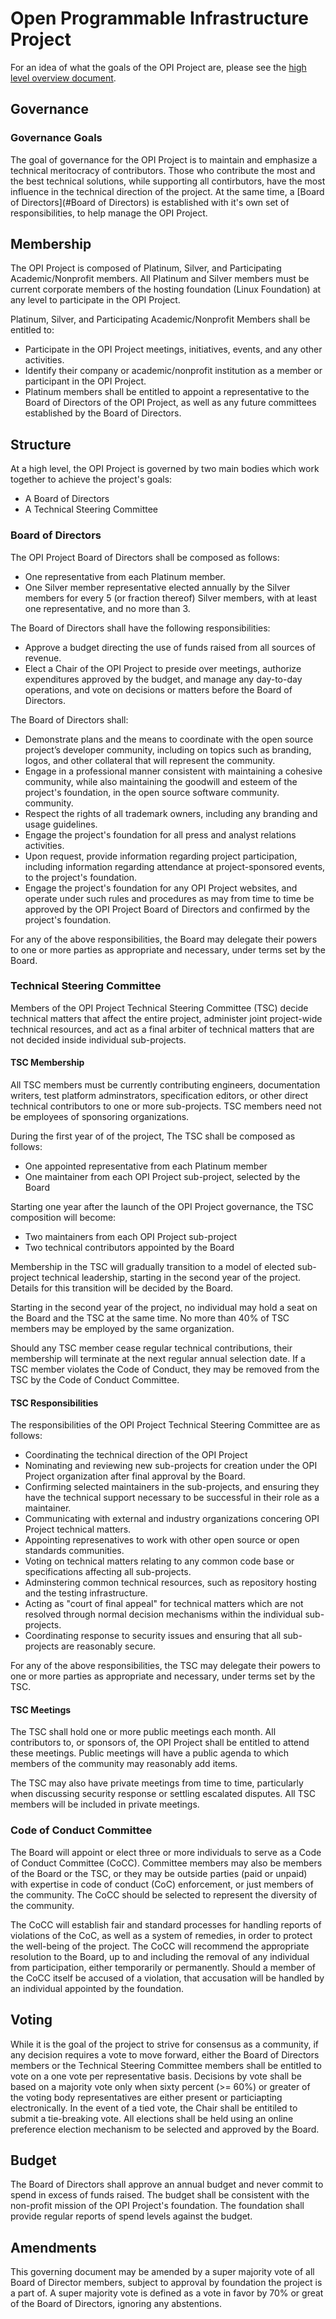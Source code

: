 # Open Programmable Infrastructure Project

For an idea of what the goals of the OPI Project are, please see the
[high level overview document](README.md).

## Governance

### Governance Goals

The goal of governance for the OPI Project is to maintain and emphasize a
technical meritocracy of contributors. Those who contribute the most and the
best technical solutions, while supporting all contirbutors, have the most
influence in the technical direction of the project. At the same time, a
[Board of Directors](#Board of Directors) is established with it's own set of
responsibilities, to help manage the OPI Project.

## Membership

The OPI Project is composed of Platinum, Silver, and Participating
Academic/Nonprofit members. All Platinum and Silver members must be current
corporate members of the hosting foundation (Linux Foundation) at any level to
participate in the OPI Project.

Platinum, Silver, and Participating Academic/Nonprofit Members shall be
entitled to:

* Participate in the OPI Project meetings, initiatives, events, and any other
  activities.
* Identify their company or academic/nonprofit institution as a member or
  participant in the OPI Project.
* Platinum members shall be entitled to appoint a representative to the
  Board of Directors of the OPI Project, as well as any future committees
  established by the Board of Directors.

## Structure

At a high level, the OPI Project is governed by two main bodies which work
together to achieve the project's goals:

* A Board of Directors
* A Technical Steering Committee

### Board of Directors

The OPI Project Board of Directors shall be composed as follows:

* One representative from each Platinum member.
* One Silver member representative elected annually by the Silver members for
  every 5 (or fraction thereof) Silver members, with at least one
  representative, and no more than 3.

The Board of Directors shall have the following responsibilities:

* Approve a budget directing the use of funds raised from all sources of
  revenue.
* Elect a Chair of the OPI Project to preside over meetings, authorize
  expenditures approved by the budget, and manage any day-to-day operations,
  and vote on decisions or matters before the Board of Directors.

The Board of Directors shall:

* Demonstrate plans and the means to coordinate with the open source project’s
  developer community, including on topics such as branding, logos, and other
  collateral that will represent the community.
* Engage in a professional manner consistent with maintaining a cohesive
  community, while also maintaining the goodwill and esteem of the project's
  foundation, in the open source software community.
  community.
* Respect the rights of all trademark owners, including any branding and usage
  guidelines.
* Engage the project's foundation for all press and analyst relations
  activities.
* Upon request, provide information regarding project participation, including
  information regarding attendance at project-sponsored events, to the
  project's foundation.
* Engage the project's foundation for any OPI Project websites, and
  operate under such rules and procedures as may from time to time be approved
  by the OPI Project Board of Directors and confirmed by the project's
  foundation.

For any of the above responsibilities, the Board may delegate their powers to
one or more parties as appropriate and necessary, under terms set by the Board.

### Technical Steering Committee

Members of the OPI Project Technical Steering Committee (TSC) decide technical
matters that affect the entire project, administer joint project-wide technical
resources, and act as a final arbiter of technical matters that are not decided
inside individual sub-projects.

#### TSC Membership

All TSC members must be currently contributing engineers, documentation
writers, test platform adminstrators, specification editors, or other direct
technical contributors to one or more sub-projects. TSC members need not be
employees of sponsoring organizations.

During the first year of of the project, The TSC shall be composed as follows:

* One appointed representative from each Platinum member
* One maintainer from each OPI Project sub-project, selected by the Board

Starting one year after the launch of the OPI Project governance, the TSC
composition will become:

* Two maintainers from each OPI Project sub-project
* Two technical contributors appointed by the Board

Membership in the TSC will gradually transition to a model of elected
sub-project technical leadership, starting in the second year of the project.
Details for this transition will be decided by the Board.

Starting in the second year of the project, no individual may hold a seat on
the Board and the TSC at the same time. No more than 40% of TSC members may be
employed by the same organization.

Should any TSC member cease regular technical contributions, their membership
will terminate at the next regular annual selection date. If a TSC member
violates the Code of Conduct, they may be removed from the TSC by the Code of
Conduct Committee.

#### TSC Responsibilities

The responsibilities of the OPI Project Technical Steering Committee are as
follows:

* Coordinating the technical direction of the OPI Project
* Nominating and reviewing new sub-projects for creation under the OPI Project
  organization after final approval by the Board.
* Confirming selected maintainers in the sub-projects, and ensuring they have
  the technical support necessary to be successful in their role as a
  maintainer.
* Communicating with external and industry organizations concering OPI Project
  technical matters.
* Appointing represenatives to work with other open source or open standards
  communities.
* Voting on technical matters relating to any common code base or
  specifications affecting all sub-projects.
* Adminstering common technical resources, such as repository hosting and the
  testing infrastructure.
* Acting as "court of final appeal" for technical matters which are not
  resolved through normal decision mechanisms within the individual
  sub-projects.
* Coordinating response to security issues and ensuring that all sub-projects
  are reasonably secure.

For any of the above responsibilities, the TSC may delegate their powers to one
or more parties as appropriate and necessary, under terms set by the TSC.

#### TSC Meetings

The TSC shall hold one or more public meetings each month. All contributors
to, or sponsors of, the OPI Project shall be entitled to attend these meetings.
Public meetings will have a public agenda to which members of the community may
reasonably add items.

The TSC may also have private meetings from time to time, particularly when
discussing security response or settling escalated disputes. All TSC members
will be included in private meetings.

### Code of Conduct Committee

The Board will appoint or elect three or more individuals to serve as a Code of
Conduct Committee (CoCC). Committee members may also be members of the Board or
the TSC, or they may be outside parties (paid or unpaid) with expertise in code
of conduct (CoC) enforcement, or just members of the community. The CoCC should
be selected to represent the diversity of the community.

The CoCC will establish fair and standard processes for handling reports of
violations of the CoC, as well as a system of remedies, in order to protect the
well-being of the project. The CoCC will recommend the appropriate resolution
to the Board, up to and including the removal of any individual from
participation, either temporarily or permanently. Should a member of the CoCC
itself be accused of a violation, that accusation will be handled by an
individual appointed by the foundation.

## Voting

While it is the goal of the project to strive for consensus as a community, if
any decision requires a vote to move forward, either the Board of Directors
members or the Technical Steering Committee members shall be entitled to vote
on a one vote per representative basis. Decisions by vote shall be based on a
majority vote only when sixty percent (>= 60%) or greater of the voting body
representatives are either present or particiapting electronically. In the
event of a tied vote, the Chair shall be entitiled to submit a tie-breaking
vote. All elections shall be held using an online preference election mechanism
to be selected and approved by the Board.

## Budget

The Board of Directors shall approve an annual budget and never commit to spend
in excess of funds raised. The budget shall be consistent with the non-profit
mission of the OPI Project's foundation. The foundation shall provide regular
reports of spend levels against the budget.

## Amendments
This governing document may be amended by a super majority vote of all Board
of Director members, subject to approval by foundation the project is a part
of. A super majority vote is defined as a vote in favor by 70% or great of the
Board of Directors, ignoring any abstentions.
